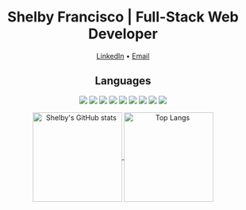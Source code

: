 <h1 align="center"> Shelby Francisco | Full-Stack Web Developer </h1>

<div>
  <p align="center">
  <a href="https://www.linkedin.com/in/shelby-francisco-111948100/">LinkedIn</a> •
  <a href="shelbyfrancisco@hotmail.com">Email</a>
  </p>
</div>

<h2 align="center">Languages</h2>

<p align="center">
    <img src="https://img.shields.io/static/v1?style=for-the-badge&message=HTML5&color=important&logo=HTML5&logoColor=FFFFFF&label="/>
    <img src="https://img.shields.io/static/v1?style=for-the-badge&message=CSS3&color=green&logo=CSS3&logoColor=FFFFFF&label="/>
    <img src="https://img.shields.io/static/v1?style=for-the-badge&message=JavaScript&color=ff69b4&logo=JavaScript&logoColor=F7DF1E&label="/>
    <img src="https://img.shields.io/static/v1?style=for-the-badge&message=React&color=yellow&logo=React&logoColor=61DAFB&label="/>
    <img src="https://img.shields.io/static/v1?style=for-the-badge&message=MongoDB&color=blueviolet&logo=MongoDB&logoColor=FFFFFF&label="/>
    <img src="https://img.shields.io/static/v1?style=for-the-badge&message=npm&color=important&logo=npm&logoColor=FFFFFF&label="/>
    <img src="https://img.shields.io/static/v1?style=for-the-badge&message=Node.js&color=green&logo=Node.js&logoColor=FFFFFF&label="/>
    <img src="https://img.shields.io/static/v1?style=for-the-badge&message=Handlebars.js&color=blueviolet&logo=Handlebars.js&logoColor=FFFFFF&label="/>
    <img src="https://img.shields.io/static/v1?style=for-the-badge&message=MySQL&color=yellow&logo=MySQL&logoColor=FFFFFF&label="/>
</p>

<p align="center"> 
  <a href="https://github.com/Shelcisco/github-readme-stats">
    <img align="center" height="180em" src="https://github-readme-stats.vercel.app/api?username=Shelcisco&theme=dark&show_icons=true" alt="Shelby's GitHub stats"/>
  </a>
  <a href="https://github.com/anuraghazra/github-readme-stats">
    <img align="center" height="180em" src="https://github-readme-stats.vercel.app/api/top-langs/?username=Shelcisco&layout=compact&theme=dark" alt="Top Langs"/>
  </a>
</p>
